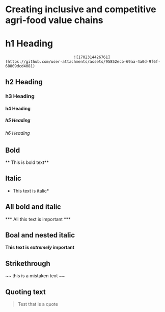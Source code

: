 # Creating inclusive and competitive agri-food value chains

# h1 Heading

                                  ![1702314426761](https://github.com/user-attachments/assets/95852ecb-69aa-4a0d-9f6f-68809dcd4081)

## h2 Heading
### h3 Heading
#### h4 Heading
##### h5 Heading
###### h6 Heading


## Bold
** This is bold text**

## Italic 
* This text is italic*

## All bold and italic
*** All this text is important ***

## Boal and nested italic
**This text is _extremely_ important**

## Strikethrough

~~ this is a mistaken text ~~

## Quoting text 
> Test that is a quote


